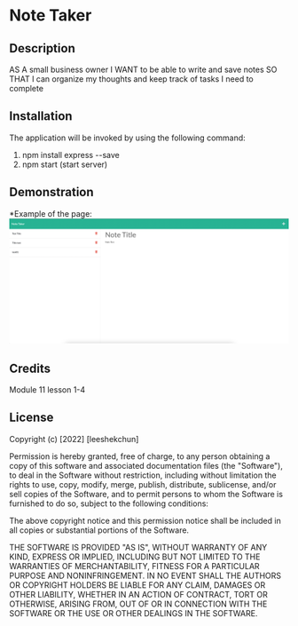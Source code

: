 # Note Taker

## Description
AS A small business owner
I WANT to be able to write and save notes
SO THAT I can organize my thoughts and keep track of tasks I need to complete

## Installation
The application will be invoked by using the following command:
1. npm install express --save
2. npm start (start server)

## Demonstration

*Example of the page:
![noteTakerExample](./public/assets/img/example.png)

## Credits
Module 11 lesson 1-4

## License
Copyright (c) [2022] [leeshekchun]

Permission is hereby granted, free of charge, to any person obtaining a copy
of this software and associated documentation files (the "Software"), to deal
in the Software without restriction, including without limitation the rights
to use, copy, modify, merge, publish, distribute, sublicense, and/or sell
copies of the Software, and to permit persons to whom the Software is
furnished to do so, subject to the following conditions:

The above copyright notice and this permission notice shall be included in all
copies or substantial portions of the Software.

THE SOFTWARE IS PROVIDED "AS IS", WITHOUT WARRANTY OF ANY KIND, EXPRESS OR
IMPLIED, INCLUDING BUT NOT LIMITED TO THE WARRANTIES OF MERCHANTABILITY,
FITNESS FOR A PARTICULAR PURPOSE AND NONINFRINGEMENT. IN NO EVENT SHALL THE
AUTHORS OR COPYRIGHT HOLDERS BE LIABLE FOR ANY CLAIM, DAMAGES OR OTHER
LIABILITY, WHETHER IN AN ACTION OF CONTRACT, TORT OR OTHERWISE, ARISING FROM,
OUT OF OR IN CONNECTION WITH THE SOFTWARE OR THE USE OR OTHER DEALINGS IN THE
SOFTWARE.
